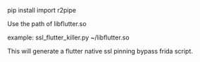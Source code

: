pip install import r2pipe

Use the path of libflutter.so

example: ssl_flutter_killer.py ~/libflutter.so

This will generate a flutter native ssl pinning bypass frida script.

